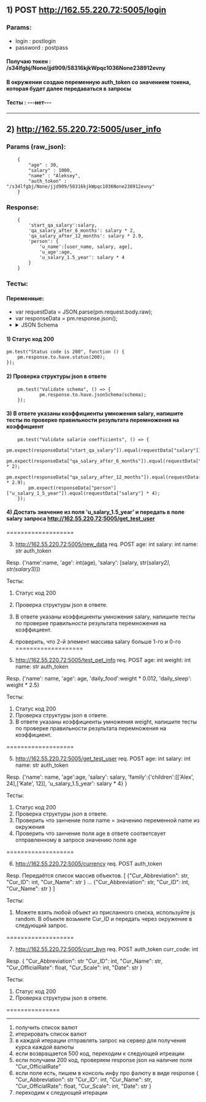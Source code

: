 ## 1) POST http://162.55.220.72:5005/login
### Params:
- login : postlogin
- password : postpass
#### Получаю токен : /s34lfgbj/None/jjd909/58316kjkWpqc1036None238912evny
#### В окружении создаю переменную auth_token со значением токена, которая будет далее передаваться в запросы
#### Тесты : ---нет---
---
## 2) http://162.55.220.72:5005/user_info
### Params (raw_json):
        {
            "age" : 30,
            "salary" : 1000,
            "name" : "Aleksey",
            "auth_token" : "/s34lfgbj/None/jjd909/58316kjkWpqc1036None238912evny"
        }

### Response:
        {
            'start_qa_salary':salary,
            'qa_salary_after_6_months': salary * 2,
            'qa_salary_after_12_months': salary * 2.9,
            'person': {
                'u_name':[user_name, salary, age],
                'u_age':age,
                'u_salary_1.5_year': salary * 4
            }
        }

### Тесты:
#### Переменные:
- var requestData = JSON.parse(pm.request.body.raw);
- var responseData = pm.response.json();
- <details>
  <summary>JSON Schema</summary>
                const schema = {
                  "type": "object",
                  "properties": {
                    "person": {
                      "type": "object",
                      "properties": {
                        "u_age": {
                          "type": "number"
                        },
                        "u_name": {
                          "type": "array",
                          "items": [
                            {
                              "type": "string"
                            },
                            {
                              "type": "number"
                            },
                            {
                              "type": "number"
                            }
                          ]
                        },
                        "u_salary_1_5_year": {
                          "type": "number"
                        }
                      }
                    },
                    "qa_salary_after_12_months": {
                      "type": "number"
                    },
                    "qa_salary_after_6_months": {
                      "type": "number"
                    },
                    "start_qa_salary": {
                      "type": "number"
                    }
                  }
                }
</details>

#### 1) Статус код 200
    pm.test("Status code is 200", function () {
        pm.response.to.have.status(200);
    });
#### 2) Проверка структуры json в ответе
        pm.test("Validate schema", () => {
                pm.response.to.have.jsonSchema(schema);
        });

#### 3) В ответе указаны коэффициенты умножения salary, напишите тесты по проверке правильности результата перемножения на коэффициент
        pm.test("Validate salarie coefficients", () => {
            pm.expect(responseData["start_qa_salary"]).equal(requestData["salary"]);
            pm.expect(responseData["qa_salary_after_6_months"]).equal(requestData["salary"] * 2);
            pm.expect(responseData["qa_salary_after_12_months"]).equal(requestData["salary"] * 2.9);
            pm.expect(responseData["person"]["u_salary_1_5_year"]).equal(requestData["salary"] * 4);
        });

#### 4) Достать значение из поля 'u_salary_1.5_year' и передать в поле salary запроса http://162.55.220.72:5005/get_test_user
===================

3) http://162.55.220.72:5005/new_data
req.
POST
age: int
salary: int
name: str
auth_token

Resp.
{'name':name,
  'age': int(age),
  'salary': [salary, str(salary*2), str(salary*3)]}

Тесты:
1) Статус код 200
2) Проверка структуры json в ответе.
3) В ответе указаны коэффициенты умножения salary, напишите тесты по проверке правильности результата перемножения на коэффициент.
4) проверить, что 2-й элемент массива salary больше 1-го и 0-го
===================

4) http://162.55.220.72:5005/test_pet_info
req.
POST
age: int
weight: int
name: str
auth_token


Resp.
{'name': name,
 'age': age,
 'daily_food':weight * 0.012,
 'daily_sleep': weight * 2.5}


Тесты:
1) Статус код 200
2) Проверка структуры json в ответе.
3) В ответе указаны коэффициенты умножения weight, напишите тесты по проверке правильности результата перемножения на коэффициент.

===================

5) http://162.55.220.72:5005/get_test_user
req.
POST
age: int
salary: int
name: str
auth_token

Resp.
{'name': name,
 'age':age,
 'salary': salary,
 'family':{'children':[['Alex', 24],['Kate', 12]],
 'u_salary_1.5_year': salary * 4}
  }

Тесты:
1) Статус код 200
2) Проверка структуры json в ответе.
3) Проверить что занчение поля name = значению переменной name из окружения
4) Проверить что занчение поля age в ответе соответсвует отправленному в запросе значению поля age

===================

6) http://162.55.220.72:5005/currency
req.
POST
auth_token

Resp. Передаётся список массив объектов.
[
{"Cur_Abbreviation": str,
 "Cur_ID": int,
 "Cur_Name": str
}
…
{"Cur_Abbreviation": str,
 "Cur_ID": int,
 "Cur_Name": str
}
]

Тесты:
1) Можете взять любой объект из присланного списка, используйте js random.
В объекте возьмите Cur_ID и передать через окружение в следующий запрос.

 ===================

7) http://162.55.220.72:5005/curr_byn
req.
POST
auth_token
curr_code: int

Resp.
{
    "Cur_Abbreviation": str
    "Cur_ID": int,
    "Cur_Name": str,
    "Cur_OfficialRate": float,
    "Cur_Scale": int,
    "Date": str
}

Тесты:
1) Статус код 200
2) Проверка структуры json в ответе.


===============
***
1) получить список валют
2) итерировать список валют
3) в каждой итерации отправлять запрос на сервер для получения курса каждой валюты
4) если возвращается 500 код, переходим к следующей итреации
5) если получаем 200 код, проверяем response json на наличие поля "Cur_OfficialRate"
6) если поле есть, пишем в консоль инфу про фалюту в виде response
{
    "Cur_Abbreviation": str
    "Cur_ID": int,
    "Cur_Name": str,
    "Cur_OfficialRate": float,
    "Cur_Scale": int,
    "Date": str
}
7) переходим к следующей итерации
